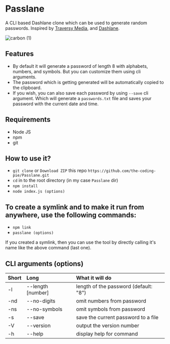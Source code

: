 # Passlane
A CLI based Dashlane clone which can be used to generate random passwords. Inspired by [Traversy Media](https://github.com/bradtraversy/passgen), and [Dashlane](https://www.dashlane.com/features/password-generator).


![carbon (1)](https://user-images.githubusercontent.com/63698375/124696819-61954300-df03-11eb-87c6-058b9f5537f0.png)


## Features

- By default it will generate a password of length 8 with alphabets, numbers, and symbols. But you can customize them using cli arguments.
- The password which is getting generated will be automatically copied to the clipboard.
- If you wish, you can also save each password by using `--save` cli argument. Which will generate a `passwords.txt` file and saves your password with the current date and time.



## Requirements

- Node JS
- npm
- git

## How to use it?

- `git clone` or `Download ZIP` this repo `https://github.com/the-coding-pie/Passlane.git`
- `cd` in to the root directory (in my case `Passlane` dir)
- `npm install`
- `node index.js (options)`

## To create a symlink and to make it run from anywhere, use the following commands:

- `npm link`
- `passlane (options)`

If you created a symlink, then you can use the tool by directly calling it's name like the above command (last one).


## CLI arguments (options)

| Short | Long              | What it will do                       |
| ----- |:----------------- | :-------------------------------------|
| -l    | --length [number] | length of the password (default: "8") |
| -nd   | --no-digits       | omit numbers from password            |
| -ns   | --no-symbols      | omit symbols from password            |
| -s    | --save            | save the current password to a file   |
| -V    | --version         | output the version number             |
| -h    | --help            | display help for command              |
